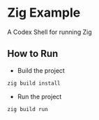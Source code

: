 # Zig Example

A Codex Shell for running Zig

## How to Run

* Build the project

```bash
zig build install
```

* Run the project

```bash
zig build run
```

